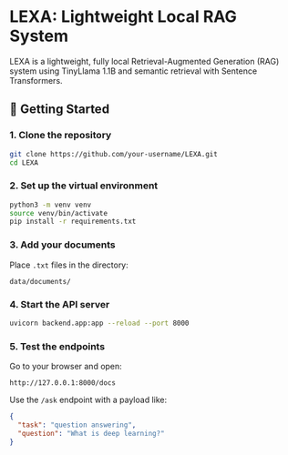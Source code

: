 # LEXA: Lightweight Local RAG System

LEXA is a lightweight, fully local Retrieval-Augmented Generation (RAG) system using TinyLlama 1.1B and semantic retrieval with Sentence Transformers.

## 🚀 Getting Started

### 1. Clone the repository

```bash
git clone https://github.com/your-username/LEXA.git
cd LEXA
```

### 2. Set up the virtual environment

```bash
python3 -m venv venv
source venv/bin/activate
pip install -r requirements.txt
```

### 3. Add your documents

Place `.txt` files in the directory:

```
data/documents/
```

### 4. Start the API server

```bash
uvicorn backend.app:app --reload --port 8000
```

### 5. Test the endpoints

Go to your browser and open:

```
http://127.0.0.1:8000/docs
```

Use the `/ask` endpoint with a payload like:

```json
{
  "task": "question answering",
  "question": "What is deep learning?"
}
```
